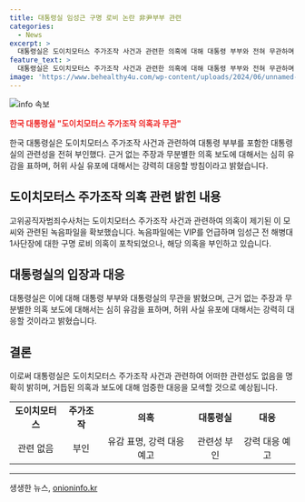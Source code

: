 ```yaml
---
title: 대통령실 임성근 구명 로비 논란 非尹부부 관련
categories:
  - News
excerpt: >
  대통령실은 도이치모터스 주가조작 사건과 관련한 의혹에 대해 대통령 부부와 전혀 무관하며 근거 없는 주장과 의혹에 대해 유감을 표한다고 밝혔다. 또한, 허위 사실 유포에 대해 강력히 대응할 것이라고 전했다. 고위공직자범죄수사처는 관련자의 녹음파일을 입수하며 의혹을 조사 중이다. (150자)
feature_text: >
  대통령실은 도이치모터스 주가조작 사건과 관련한 의혹에 대해 대통령 부부와 전혀 무관하며 근거 없는 주장과 의혹에 대해 유감을 표한다고 밝혔다. 또한, 허위 사실 유포에 대해 강력히 대응할 것이라고 전했다. 고위공직자범죄수사처는 관련자의 녹음파일을 입수하며 의혹을 조사 중이다. (150자)
image: 'https://www.behealthy4u.com/wp-content/uploads/2024/06/unnamed-file.png'
---
```


<p><img src="https://www.behealthy4u.com/wp-content/uploads/2024/06/unnamed-file.png" alt="info 속보" /></p>

<p><b><span style="color: #ee2323;">한국 대통령실 "도이치모터스 주가조작 의혹과 무관"</span></b></p>

<p data-ke-size="size16">한국 대통령실은 도이치모터스 주가조작 사건과 관련하여 대통령 부부를 포함한 대통령실의 관련성을 전혀 부인했다. 근거 없는 주장과 무분별한 의혹 보도에 대해서는 심히 유감을 표하며, 허위 사실 유포에 대해서는 강력히 대응할 방침이라고 밝혔습니다.</p>

<h2 data-ke-size="size26">도이치모터스 주가조작 의혹 관련 밝힌 내용</h2>

<p data-ke-size="size16">고위공직자범죄수사처는 도이치모터스 주가조작 사건과 관련하여 의혹이 제기된 이 모 씨와 관련된 녹음파일을 확보했습니다. 녹음파일에는 VIP를 언급하며 임성근 전 해병대 1사단장에 대한 구명 로비 의혹이 포착되었으나, 해당 의혹을 부인하고 있습니다.</p>

<h2 data-ke-size="size26">대통령실의 입장과 대응</h2>

<p data-ke-size="size16">대통령실은 이에 대해 대통령 부부와 대통령실의 무관을 밝혔으며, 근거 없는 주장과 무분별한 의혹 보도에 대해서는 심히 유감을 표하며, 허위 사실 유포에 대해서는 강력히 대응할 것이라고 밝혔습니다.</p>

<h2 data-ke-size="size26">결론</h2>

<p data-ke-size="size16">이로써 대통령실은 도이치모터스 주가조작 사건과 관련하여 어떠한 관련성도 없음을 명확히 밝히며, 거듭된 의혹과 보도에 대해 엄중한 대응을 모색할 것으로 예상됩니다.</p>

<table>
    <tbody>
        <tr>
            <td style="text-align: center; height: 17px;"><b>도이치모터스</b></td>
            <td style="text-align: center; height: 17px;"><b>주가조작</b></td>
            <td style="text-align: center; height: 17px;"><b>의혹</b></td>
            <td style="text-align: center; height: 17px;"><b>대통령실</b></td>
            <td style="text-align: center; height: 17px;"><b>대응</b></td>
        </tr>
        <tr>
            <td style="text-align: center; height: 17px;">관련 없음</td>
            <td style="text-align: center; height: 17px;">부인</td>
            <td style="text-align: center; height: 17px;">유감 표명, 강력 대응 예고</td>
            <td style="text-align: center; height: 17px;">관련성 부인</td>
            <td style="text-align: center; height: 17px;">강력 대응 예고</td>
        </tr>
    </tbody>
</table>

<p><hr></p>
생생한 뉴스, <a href="https://onioninfo.kr" rel="dofollow">onioninfo.kr</a>



